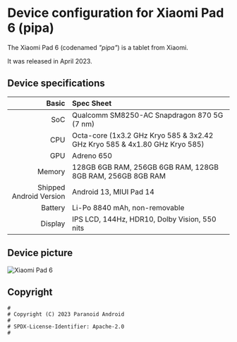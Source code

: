 Device configuration for Xiaomi Pad 6 (pipa)
=========================================

The Xiaomi Pad 6 (codenamed _"pipa"_) is a tablet from Xiaomi.

It was released in April 2023.

## Device specifications

Basic   | Spec Sheet
-------:|:-------------------------
SoC     | Qualcomm SM8250-AC Snapdragon 870 5G (7 nm)
CPU     | Octa-core (1x3.2 GHz Kryo 585 & 3x2.42 GHz Kryo 585 & 4x1.80 GHz Kryo 585)
GPU     | Adreno 650
Memory  | 128GB 6GB RAM, 256GB 6GB RAM, 128GB 8GB RAM, 256GB 8GB RAM
Shipped Android Version | Android 13, MIUI Pad 14
Battery | Li-Po 8840 mAh, non-removable
Display | IPS LCD, 144Hz, HDR10, Dolby Vision, 550 nits

## Device picture

![Xiaomi Pad 6](https://cdn.cnbj0.fds.api.mi-img.com/b2c-shopapi-pms/pms_1681707851.36878763.png "Xiaomi Pad 6")

## Copyright

```
#
# Copyright (C) 2023 Paranoid Android
#
# SPDX-License-Identifier: Apache-2.0
#
```
